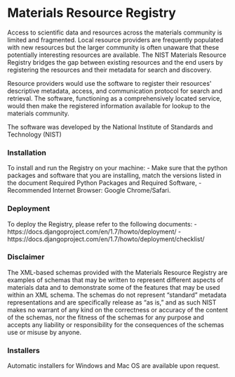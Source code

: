 Materials Resource Registry
===========================

Access to scientific data and resources across the materials community is limited and fragmented. Local resource providers are frequently populated with new resources but the larger community is often unaware that these potentially interesting resources are available. The NIST Materials Resource Registry bridges the gap between existing resources and the end users by registering the resources and their metadata for search and discovery. 

Resource providers would use the software to register their resources' descriptive metadata, access, and communication protocol for search and retrieval. The software, functioning as a comprehensively located service, would then make the registered information available for lookup to the materials community.

The software was developed by the National Institute of Standards and Technology (NIST)

<h3>Installation</h3>
To install and run the Registry on your machine:
- Make sure that the python packages and software that you are installing, match the versions listed in the document Required Python Packages and Required Software,
- Recommended Internet Browser: Google Chrome/Safari.

<h3>Deployment</h3>
To deploy the Registry, please refer to the following documents:
- https://docs.djangoproject.com/en/1.7/howto/deployment/
- https://docs.djangoproject.com/en/1.7/howto/deployment/checklist/

<h3>Disclaimer</h3>

The XML-based schemas provided with the Materials Resource Registry are examples of schemas that may be written to represent different aspects of materials data and to demonstrate some of the features that may be used within an XML schema. The schemas do not represent “standard” metadata representations and are specifically release as “as is,” and as such NIST makes no warrant of any kind on the correctness or accuracy of the content of the schemas, nor the fitness of the schemas for any purpose and accepts any liability or responsibility for the consequences of the schemas use or misuse by anyone. 

<h3>Installers</h3>

Automatic installers for Windows and Mac OS are available upon request.
